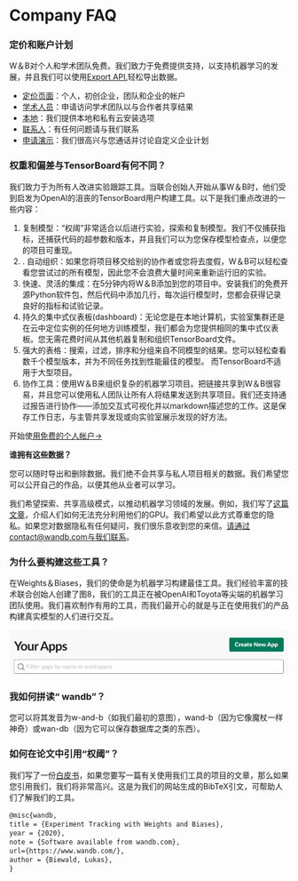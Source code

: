 # Company FAQ

###  定价和账户计划

W＆B对个人和学术团队免费。我们致力于免费提供支持，以支持机器学习的发展，并且我们可以使用[Export API.](https://app.gitbook.com/@weights-and-biases/s/docs/ref/export-api)轻松导出数据。

* [ 定价页面](https://www.wandb.com/pricing)：个人，初创企业，团队和企业的帐户
*  [学术人员](https://www.wandb.com/academic)：申请访问学术团队以与合作者共享结果
*  [本地](https://app.gitbook.com/@weights-and-biases/s/docs/self-hosted)：我们提供本地和私有云安装选项
*  [联系人](https://app.gitbook.com/@weights-and-biases/s/docs/~/drafts/-MLvV8HPbd9J_6haqztg/v/ch/company/getting-help)：有任何问题请与我们联系
*  [申请演示](https://www.wandb.com/contact)：我们很高兴与您通话并讨论自定义企业计划

### **权重和偏差与TensorBoard有何不同？**

 我们致力于为所有人改进实验跟踪工具。当联合创始人开始从事W＆B时，他们受到启发为OpenAI的沮丧的TensorBoard用户构建工具。以下是我们重点改进的一些内容：

1. 复制模型：“权阈”非常适合以后进行实验，探索和复制模型。我们不仅捕获指标，还捕获代码的超参数和版本，并且我们可以为您保存模型检查点，以便您的项目可重现。
2. . 自动组织：如果您将项目移交给别的协作者或您将去度假，W＆B可以轻松查看您尝试过的所有模型，因此您不会浪费大量时间来重新运行旧的实验。
3. 快速、灵活的集成：在5分钟内将W＆B添加到您的项目中。安装我们的免费开源Python软件包，然后代码中添加几行，每次运行模型时，您都会获得记录良好的指标和试验记录。
4.  持久的集中式仪表板\(dashboard\)：无论您是在本地计算机，实验室集群还是在云中定位实例的任何地方训练模型，我们都会为您提供相同的集中式仪表板。您无需花费时间从其他机器复制和组织TensorBoard文件。
5. 强大的表格：搜索，过滤，排序和分组来自不同模型的结果。您可以轻松查看数千个模型版本，并为不同任务找到性能最佳的模型。 而TensorBoard不适用于大型项目。
6.  协作工具：使用W＆B来组织复杂的机器学习项目。把链接共享到W＆B很容易，并且您可以使用私人团队让所有人将结果发送到共享项目。我们还支持通过报告进行协作——添加交互式可视化并以markdown描述您的工作。这是保存工作日志，与主管共享发现或向实验室展示发现的好方法。

开始使[用免费的个人帐户→](http://app.wandb.ai/)

**谁拥有这些数据？**

 您可以随时导出和删除数据。我们绝不会共享与私人项目相关的数据。我们希望您可以公开自己的作品，以便其他从业者可以学习。

 我们希望探索、共享高级模式，以推动机器学习领域的发展。例如，我们写了[这篇文章](https://www.wandb.com/articles/monitor-improve-gpu-usage-for-model-training)，介绍人们如何无法充分利用他们的GPU。我们希望以此方式尊重您的隐私。如果您对数据隐私有任何疑问，我们很乐意收到您的来信。请通过contact@wandb.com与我们联系。

###  **为什么要构建这些工具？**

在Weights＆Biases，我们的使命是为机器学习构建最佳工具。我们经验丰富的技术联合创始人创建了图8，我们的工具正在被OpenAI和Toyota等尖端的机器学习团队使用。我们喜欢制作有用的工具，而我们最开心的就是与正在使用我们的产品构建真实模型的人们进行交互。

![](../.gitbook/assets/image%20%2856%29.png)

###  我如何拼读“ wandb”？

您可以将其发音为w-and-b（如我们最初的意图），wand-b（因为它像魔杖一样神奇）或wan-db（因为它可以保存数据库之类的东西）。

###  **如何在论文中引用“权阈”？**

 我们写了一份[白皮书](https://www.dropbox.com/s/0ipub9ewwkml8jf/Experiment%20Tracking%20with%20Weights%20%26%20Biases.pdf?dl=1)，如果您要写一篇有关使用我们工具的项目的文章，那么如果您引用我们，我们将非常高兴。这是为我们的网站生成的BibTeX引文，可帮助人们了解我们的工具。

```text
@misc{wandb, 
title = {Experiment Tracking with Weights and Biases}, 
year = {2020}, 
note = {Software available from wandb.com}, 
url={https://www.wandb.com/}, 
author = {Biewald, Lukas},
}
```

